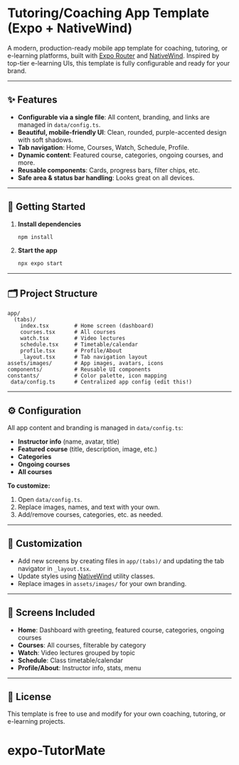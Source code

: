 # Tutoring/Coaching App Template (Expo + NativeWind)

A modern, production-ready mobile app template for coaching, tutoring, or e-learning platforms, built with [Expo Router](https://expo.dev/router) and [NativeWind](https://www.nativewind.dev/). Inspired by top-tier e-learning UIs, this template is fully configurable and ready for your brand.

---

## ✨ Features
- **Configurable via a single file**: All content, branding, and links are managed in `data/config.ts`.
- **Beautiful, mobile-friendly UI**: Clean, rounded, purple-accented design with soft shadows.
- **Tab navigation**: Home, Courses, Watch, Schedule, Profile.
- **Dynamic content**: Featured course, categories, ongoing courses, and more.
- **Reusable components**: Cards, progress bars, filter chips, etc.
- **Safe area & status bar handling**: Looks great on all devices.

---

## 🚀 Getting Started

1. **Install dependencies**
   ```bash
   npm install
   ```
2. **Start the app**
   ```bash
   npx expo start
   ```

---

## 🗂️ Project Structure

```
app/
  (tabs)/
    index.tsx        # Home screen (dashboard)
    courses.tsx      # All courses
    watch.tsx        # Video lectures
    schedule.tsx     # Timetable/calendar
    profile.tsx      # Profile/About
    _layout.tsx      # Tab navigation layout
assets/images/       # App images, avatars, icons
components/          # Reusable UI components
constants/           # Color palette, icon mapping
 data/config.ts      # Centralized app config (edit this!)
```

---

## ⚙️ Configuration

All app content and branding is managed in `data/config.ts`:
- **Instructor info** (name, avatar, title)
- **Featured course** (title, description, image, etc.)
- **Categories**
- **Ongoing courses**
- **All courses**

**To customize:**
1. Open `data/config.ts`.
2. Replace images, names, and text with your own.
3. Add/remove courses, categories, etc. as needed.

---

## 🧩 Customization
- Add new screens by creating files in `app/(tabs)/` and updating the tab navigator in `_layout.tsx`.
- Update styles using [NativeWind](https://www.nativewind.dev/) utility classes.
- Replace images in `assets/images/` for your own branding.

---

## 📱 Screens Included
- **Home**: Dashboard with greeting, featured course, categories, ongoing courses
- **Courses**: All courses, filterable by category
- **Watch**: Video lectures grouped by topic
- **Schedule**: Class timetable/calendar
- **Profile/About**: Instructor info, stats, menu

---

## 📝 License
This template is free to use and modify for your own coaching, tutoring, or e-learning projects.
# expo-TutorMate
